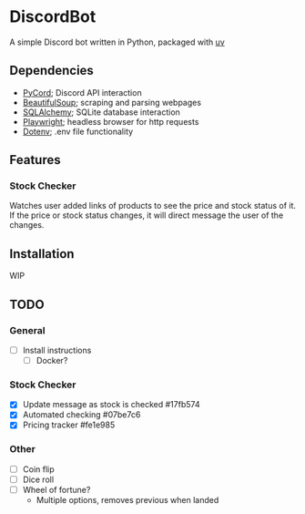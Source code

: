 # DiscordBot

A simple Discord bot written in Python, packaged with [uv](https://github.com/astral-sh/uv)

## Dependencies

- [PyCord](https://github.com/Pycord-Development/pycord); Discord API interaction
- [BeautifulSoup](https://code.launchpad.net/beautifulsoup); scraping and parsing webpages
- [SQLAlchemy](https://github.com/sqlalchemy/sqlalchemy); SQLite database interaction
- [Playwright](https://github.com/microsoft/playwright-python); headless browser for http requests
- [Dotenv](https://github.com/theskumar/python-dotenv); .env file functionality

## Features

### Stock Checker

Watches user added links of products to see the price and stock status of it. If
the price or stock status changes, it will direct message the user of the
changes.

## Installation

WIP

## TODO

### General

- [ ] Install instructions
  - [ ] Docker?

### Stock Checker

- [x] Update message as stock is checked #17fb574
- [x] Automated checking #07be7c6
- [x] Pricing tracker #fe1e985

### Other

- [ ] Coin flip
- [ ] Dice roll
- [ ] Wheel of fortune?
  - Multiple options, removes previous when landed
